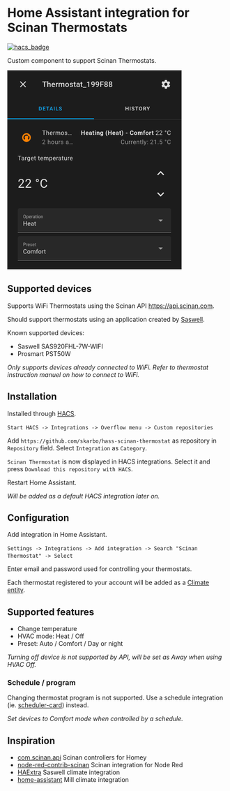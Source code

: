 # Home Assistant integration for Scinan Thermostats

[![hacs_badge](https://img.shields.io/badge/HACS-Custom-41BDF5.svg)](https://github.com/skarbo/hass-scinan-thermostat)

Custom component to support Scinan Thermostats.

![Climate entity](assets/images/climage_image.png)

## Supported devices

Supports WiFi Thermostats using the Scinan API https://api.scinan.com.

Should support thermostats using an application created
by [Saswell](https://play.google.com/store/apps/developer?id=saswell).

Known supported devices:

- Saswell SAS920FHL-7W-WIFI
- Prosmart PST50W

_Only supports devices already connected to WiFi. Refer to thermostat instruction manuel on how to connect to WiFi._

## Installation

Installed through [HACS](https://hacs.xyz/).

`Start HACS -> Integrations -> Overflow menu -> Custom repositories`

Add `https://github.com/skarbo/hass-scinan-thermostat` as repository in `Repository` field.
Select `Integration` as `Category`.

`Scinan Thermostat` is now displayed in HACS integrations. Select it and press `Download this repository with HACS`.

Restart Home Assistant.

_Will be added as a default HACS integration later on._

## Configuration

Add integration in Home Assistant.

`Settings -> Integrations -> Add integration -> Search "Scinan Thermostat" -> Select`

Enter email and password used for controlling your thermostats.

Each thermostat registered to your account will be added as
a [Climate entity](https://www.home-assistant.io/integrations/climate/).

## Supported features

- Change temperature
- HVAC mode: Heat / Off
- Preset: Auto / Comfort / Day or night

_Turning off device is not supported by API, will be set as Away when using HVAC Off._

### Schedule / program

Changing thermostat program is not supported. Use a schedule integration
(ie. [scheduler-card](https://github.com/nielsfaber/scheduler-card)) instead.

_Set devices to Comfort mode when controlled by a schedule._

## Inspiration

- [com.scinan.api](https://github.com/PetterRuud/com.scinan.api/) Scinan controllers for Homey
- [node-red-contrib-scinan](https://github.com/lodegaard/node-red-contrib-scinan) Scinan integration for Node Red
- [HAExtra](https://github.com/hdcola/HAExtra/blob/master/custom_components/climate/saswell.py) Saswell climate
  integration
- [home-assistant](https://github.com/home-assistant/core/tree/dev/homeassistant/components/mill) Mill climate
  integration